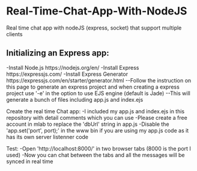 # Real-Time-Chat-App-With-NodeJS
Real time chat app with nodeJS (express, socket) that support multiple clients

<h2>Initializing an Express app:</h2>
-Install Node.js https://nodejs.org/en/
-Install Express https://expressjs.com/
-Install Express Generator https://expressjs.com/en/starter/generator.html
--Follow the instruction on this page to generate an express project and when creating a express project use '-e' in the option to use EJS engine (default is Jade)
--This will generate a bunch of files including app.js and index.ejs

Create the real time Chat app:
-I included my app.js and index.ejs in this repository with detail comments which you can use
-Please create a free account in mlab to replace the 'dbUrl' string in app.js
-Disable the 'app.set('port', port);' in the www bin if you are using my app.js code as it has its own server listenner code

Test:
-Open 'http://localhost:8000/' in two browser tabs (8000 is the port I used)
-Now you can chat between the tabs and all the messages will be synced in real time

